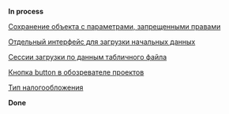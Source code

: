 **In process**

[Сохранение объекта с параметрами, запрещенными правами](Сохранение%20объекта%20с%20параметрами,%20запрещенными%20правами.md)

[Отдельный интерфейс для загрузки начальных данных](Отдельный%20интерфейс%20для%20загрузки%20начальных%20данных.md)

[Сессии загрузки по данным табличного файла](Сессии%20загрузки%20по%20данным%20табличного%20файла.md)

[Кнопка button в обозревателе проектов](Кнопка%20button%20в%20обозревателе%20проектов.md)

[Тип налогообложения](Тип%20налогообложения.md)

**Done**

